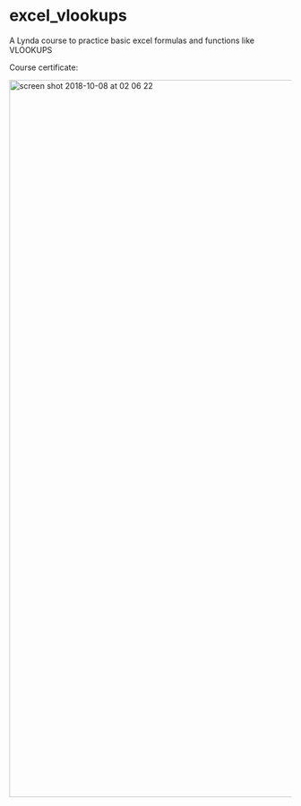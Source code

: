 # excel_vlookups
A Lynda course to practice basic excel formulas and functions like VLOOKUPS

Course certificate:

<img width="1280" alt="screen shot 2018-10-08 at 02 06 22" src="https://user-images.githubusercontent.com/27771665/46594096-f2af0500-ca9e-11e8-823e-cd5b81818fc9.png">
